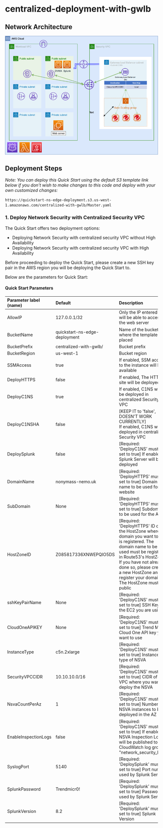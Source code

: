 # centralized-deployment-with-gwlb

## Network Architecture

<img src="docs/centralized-with-gwlb.png" name="Network Security Centralized with Gateway Load Balancer Deployment">

## Deployment Steps

*Note: You can deploy this Quick Start using the default S3 template link below if you don't wish to make changes to this code and deploy with your own customized changes:*

`https://quickstart-ns-edge-deployment.s3.us-west-1.amazonaws.com/centralized-with-gwlb/Master.yaml`
### 1. Deploy Network Security with Centralized Security VPC
The Quick Start offers two deployment options:

- Deploying Network Security with centralized security VPC without High Availability
- Deploying Network Security with centralized security VPC with High Availability

Before proceeding to deploy the Quick Start, please create a new SSH key pair in the AWS region you will be deploying the Quick Start to.

Below are the parameters for Quick Start:
#### Quick Start Parameters

| Parameter label (name) | Default        | Description                                                    |
| :----------------------| :------------- | :------------------------------------------------------------- |
| AllowIP    | 127.0.0.1/32   | Only the IP entered here will be able to access the web server |
| BucketName | quickstart-ns-edge-deployment   | Name of the bucket where the template is placed |
| BucketPrefix    | centralized-with-gwlb/ | Bucket prefix |
| BucketRegion    | us-west-1| Bucket region |
| SSMAccess    | true | If enabled, SSM access to the instance will be available |
| DeployHTTPS    | false | If enabled, The HTTPS site will be deployed |
| DeployC1NS    | true | If enabled, C1NS with be deployed in centralized Security VPC |
| DeployC1NSHA    | false | [KEEP IT to 'false', DOESN'T WORK CURRENTLY] If enabled, C1NS will be deployed in centralized Security VPC |
| DeploySplunk    | false | [Required: 'DeployC1NS' must be set to true] If enabled, Splunk Server will be deployed |
| DomainName    | nonymass-nemo.uk | [Required: 'DeployHTTPS' must be set to true] Domain name to be used for the website |
| SubDomain    | None | [Required: 'DeployHTTPS' must be set to true] Subdomain to be used for the ALB. |
| HostZoneID    | Z085817336XNWEPQIO5DS | [Required: 'DeployHTTPS' ID of the HostZone where the domain you want to use is registered. The domain name to be used must be registered in Route53's HostZone. If you have not already done so, please create a new HostZone and register your domain. The HostZone must be public |
| sshKeyPairName  | None| [Required: 'DeployC1NS' must be set to true] SSH Key of the EC2 you are using |
| CloudOneAPIKEY  | None | [Required: 'DeployC1NS' must be set to true] Trend Micro Cloud One API key you want to use |
| InstanceType  | c5n.2xlarge | [Required: 'DeployC1NS' must be set to true] Instance type of NSVA |
| SecurityVPCCIDR | 10.10.10.0/16 | [Required: 'DeployC1NS' must be set to true] CIDR of the VPC where you want to deploy the NSVA |
| NsvaCountPerAz  | 1 | [Required: 'DeployC1NS' must be set to true] Number of NSVA instances to be deployed in the AZ |
| EnableInspectionLogs  | false | [Required: 'DeployC1NS' must be set to true] If enabled, NSVA Inspection Logs will be published to CloudWatch log group "network_security_logs" |
| SyslogPort  | 5140 | [Required: 'DeploySplunk' must be set to true] Port number used by Splunk Server |
| SplunkPassword  | Trendmicr0! | [Required: 'DeploySplunk' must be set to true] Password used by Splunk Server |
| SplunkVersion  | 8.2 | [Required: 'DeploySplunk' must be set to true] Splunk Version |
